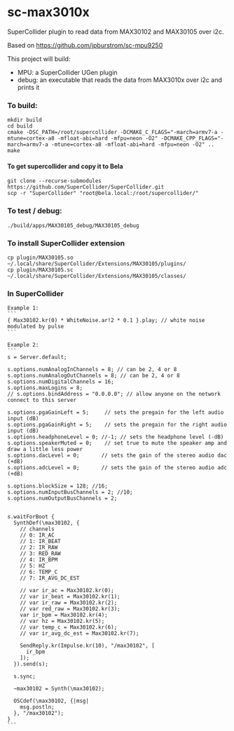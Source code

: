 # sc-max3010x

SuperCollider plugin to read data from MAX30102 and MAX30105 over i2c.

Based on https://github.com/jpburstrom/sc-mpu9250

This project will build:

 * MPU: a SuperCollider UGen plugin
 * debug: an executable that reads the data from MAX3010x over i2c and prints it

### To build:

    mkdir build
    cd build
    cmake -DSC_PATH=/root/supercollider -DCMAKE_C_FLAGS="-march=armv7-a -mtune=cortex-a8 -mfloat-abi=hard -mfpu=neon -O2" -DCMAKE_CPP_FLAGS="-march=armv7-a -mtune=cortex-a8 -mfloat-abi=hard -mfpu=neon -O2" ..
    make 

#### To get supercollider and copy it to Bela

    git clone --recurse-submodules https://github.com/SuperCollider/SuperCollider.git
    scp -r "SuperCollider" "root@bela.local:/root/supercollider/"

### To test / debug:

    ./build/apps/MAX30105_debug/MAX30105_debug
    
### To install SuperCollider extension

    cp plugin/MAX30105.so ~/.local/share/SuperCollider/Extensions/MAX30105/plugins/
    cp plugin/MAX30105.sc ~/.local/share/SuperCollider/Extensions/MAX30105/classes/
    
### In SuperCollider
    Example 1:
    ```
    { Max30102.kr(0) * WhiteNoise.ar!2 * 0.1 }.play; // white noise modulated by pulse
    ```

    Example 2:
    ```
    s = Server.default;

    s.options.numAnalogInChannels = 8; // can be 2, 4 or 8
    s.options.numAnalogOutChannels = 8; // can be 2, 4 or 8
    s.options.numDigitalChannels = 16;
    s.options.maxLogins = 8;
    // s.options.bindAddress = "0.0.0.0"; // allow anyone on the network connect to this server

    s.options.pgaGainLeft = 5;     // sets the pregain for the left audio input (dB)
    s.options.pgaGainRight = 5;    // sets the pregain for the right audio input (dB)
    s.options.headphoneLevel = 0; //-1; // sets the headphone level (-dB)
    s.options.speakerMuted = 0;    // set true to mute the speaker amp and draw a little less power
    s.options.dacLevel = 0;       // sets the gain of the stereo audio dac (+dB)
    s.options.adcLevel = 0;       // sets the gain of the stereo audio adc (+dB)

    s.options.blockSize = 128; //16;
    s.options.numInputBusChannels = 2; //10;
    s.options.numOutputBusChannels = 2;


    s.waitForBoot {
      SynthDef(\max30102, {
        // channels
        // 0: IR_AC
        // 1: IR_BEAT
        // 2: IR_RAW
        // 3: RED_RAW
        // 4: IR_BPM
        // 5: HZ
        // 6: TEMP_C
        // 7: IR_AVG_DC_EST

        // var ir_ac = Max30102.kr(0);
        // var ir_beat = Max30102.kr(1);
        // var ir_raw = Max30102.kr(2);
        // var red_raw = Max30102.kr(3);
        var ir_bpm = Max30102.kr(4);
        // var hz = Max30102.kr(5);
        // var temp_c = Max30102.kr(6);
        // var ir_avg_dc_est = Max30102.kr(7);

        SendReply.kr(Impulse.kr(10), "/max30102", [
          ir_bpm
        ]);
      }).send(s);

      s.sync;

      ~max30102 = Synth(\max30102);

      OSCdef(\max30102, {|msg| 
        msg.postln;
      }, "/max30102");
    }
    ```
